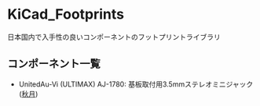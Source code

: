 # KiCad_Footprints

日本国内で入手性の良いコンポーネントのフットプリントライブラリ

## コンポーネント一覧

- UnitedAu-Vi (ULTIMAX) AJ-1780: 基板取付用3.5mmステレオミニジャック ([秋月](https://akizukidenshi.com/catalog/g/g102384/))